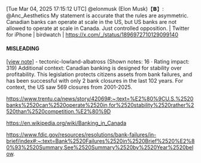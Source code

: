 [Tue Mar 04, 2025 17:15:12 UTC] @elonmusk (Elon Musk)【𝗕】: @Anc_Aesthetics My statement is accurate that the rules are asymmetric.  Canadian banks can operate at scale in the US, but US banks are not allowed to operate at scale in Canada.  Just controlled opposition. | Twitter for iPhone | birdwatch | https://x.com/_/status/1896972710129099140

#### MISLEADING

[[view note]](https://x.com/i/birdwatch/n/1896985758524686373) - tectonic-lowland-albatross (Shown notes: 16 · Rating impact: 319)
Additional context: Canadian banking is designed for stability over profitability. This legislation protects citizens assets from bank failures, and has been successful with only 2 bank closures in the last 102 years. For context, the US saw 569 closures from 2001-2025.

https://www.trentu.ca/news/story/42069#:~:text=%E2%80%9CU.S.%2520banks%2520can%2520operate%2520in,for%2520stability%2520rather%2520than%2520competition.%E2%80%9D

https://en.wikipedia.org/wiki/Banking_in_Canada

https://www.fdic.gov/resources/resolutions/bank-failures/in-brief/index#:~:text=Bank%2520Failures%2520in%2520Brief%2520%E2%80%93%2520Summary,See%2520Summary%2520by%2520Year%2520below.
